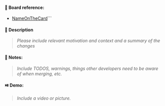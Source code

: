 #### :link: Board reference:

- [NameOnTheCard](linkToTheCard)```

#### :page_facing_up: Description

> _Please include relevant motivation and context and a summary of the changes_

#### :pushpin: Notes:

> _Include TODOS, warnings, things other developers need to be aware of when merging, etc._

#### :play_or_pause_button: Demo:

> _Include a video or picture._
